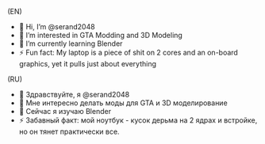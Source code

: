 (EN)
- 👋 Hi, I’m @serand2048
- 👀 I’m interested in GTA Modding and 3D Modeling
- 🌱 I’m currently learning Blender
- ⚡ Fun fact: My laptop is a piece of shit on 2 cores and an	on-board graphics, yet it pulls just about everything

(RU)
- 👋 Здравствуйте, я @serand2048
- 👀 Мне интересно делать моды для GTA и 3D моделирование
- 🌱 Сейчас я изучаю Blender
- ⚡ Забавный факт: мой ноутбук - кусок дерьма на 2 ядрах и встройке, но он тянет практически все.
